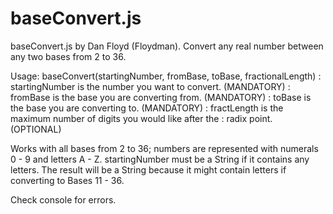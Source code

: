 # baseConvert.js

baseConvert.js by Dan Floyd (Floydman). Convert any real number between any two
bases from 2 to 36.

Usage: baseConvert(startingNumber, fromBase, toBase, fractionalLength)
: startingNumber is the number you want to convert. (MANDATORY)
: fromBase is the base you are converting from. (MANDATORY)
: toBase is the base you are converting to. (MANDATORY)
: fractLength is the maximum number of digits you would like after the
: radix point. (OPTIONAL)

Works with all bases from 2 to 36; numbers are represented with numerals 0 - 9
and letters A - Z. startingNumber must be a String if it contains any letters.
The result will be a String because it might contain letters if converting to
Bases 11 - 36.

Check console for errors.
